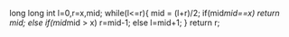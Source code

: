 long long int l=0,r=x,mid;
while(l<=r){
mid = (l+r)/2;
if(mid*mid==x) return mid;
else if(mid*mid > x)  r=mid-1;
else l=mid+1;
}
return r;